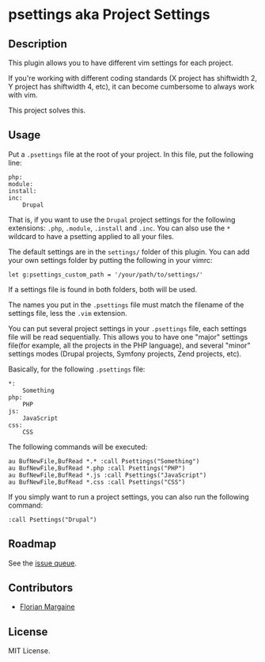 psettings aka Project Settings
===

Description
---

This plugin allows you to have different vim settings for each project.

If you're working with different coding standards (X project has shiftwidth 2,
Y project has shiftwidth 4, etc), it can become cumbersome to always work with
vim.

This project solves this.

Usage
---

Put a `.psettings` file at the root of your project. In this file, put the
following line:

    php:
    module:
    install:
    inc:
        Drupal

That is, if you want to use the `Drupal` project settings for the following
extensions: `.php`, `.module`, `.install` and `.inc`. You can also use the `*`
wildcard to have a psetting applied to all your files.

The default settings are in the `settings/` folder of this plugin. You can add
your own settings folder by putting the following in your vimrc:

    let g:psettings_custom_path = '/your/path/to/settings/'

If a settings file is found in both folders, both will be used.

The names you put in the `.psettings` file must match the filename of the
settings file, less the `.vim` extension.

You can put several project settings in your `.psettings` file, each settings
file will be read sequentially. This allows you to have one "major" settings
file(for example, all the projects in the PHP language), and several "minor"
settings modes (Drupal projects, Symfony projects, Zend projects, etc).

Basically, for the following `.psettings` file:

    *:
        Something
    php:
        PHP
    js:
        JavaScript
    css:
        CSS

The following commands will be executed:

    au BufNewFile,BufRead *.* :call Psettings("Something")
    au BufNewFile,BufRead *.php :call Psettings("PHP")
    au BufNewFile,BufRead *.js :call Psettings("JavaScript")
    au BufNewFile,BufRead *.css :call Psettings("CSS")

If you simply want to run a project settings, you can also run the following
command:

    :call Psettings("Drupal")

Roadmap
---

See the [issue queue][0].

Contributors
---

- [Florian Margaine](http://margaine.com)

License
---

MIT License.


   [0]: https://github.com/Ralt/psettings/issues?labels=enhancement&page=1&state=open
